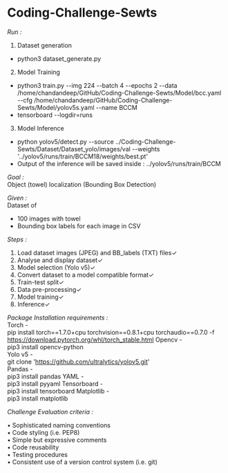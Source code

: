 # Coding-Challenge-Sewts  

*Run :*   
1. Dataset generation 
* python3 dataset_generate.py
2. Model Training
* python3 train.py --img 224 --batch 4 --epochs 2     --data /home/chandandeep/GitHub/Coding-Challenge-Sewts/Model/bcc.yaml --cfg /home/chandandeep/GitHub/Coding-Challenge-Sewts/Model/yolov5s.yaml --name BCCM
* tensorboard --logdir=runs
3. Model Inference
* python yolov5/detect.py --source ../Coding-Challenge-Sewts/Dataset/Dataset_yolo/images/val  --weights '../yolov5/runs/train/BCCM18/weights/best.pt'
* Output of the inference will be saved inside : ../yolov5/runs/train/BCCM

*Goal :*   
Object (towel) localization (Bounding Box Detection)  

*Given :*  
Dataset of 
* 100 images with towel  
* Bounding box labels for each image in CSV  

*Steps :*  
1. Load dataset images (JPEG) and BB_labels (TXT) files✓  
2. Analyse and display dataset✓  
3. Model selection (Yolo v5)✓  
4. Convert dataset to a model compatible format✓  
5. Train-test split✓  
6. Data pre-processing✓  
7. Model training✓  
9. Inference✓  
 
*Package Installation requirements :*  
Torch -  
pip install torch==1.7.0+cpu torchvision==0.8.1+cpu torchaudio==0.7.0 -f https://download.pytorch.org/whl/torch_stable.html
Opencv -  
pip3 install opencv-python  
Yolo v5 -  
git clone  'https://github.com/ultralytics/yolov5.git'  
Pandas -  
pip3 install pandas
YAML -  
pip3 install pyyaml
Tensorboard -  
pip3 install tensorboard
Matplotlib -  
pip3 install matplotlib


*Challenge Evaluation criteria :*   

• Sophisticated naming conventions  
• Code styling (i.e. PEP8)  
• Simple but expressive comments  
• Code reusability  
• Testing procedures  
• Consistent use of a version control system (i.e. git)  
